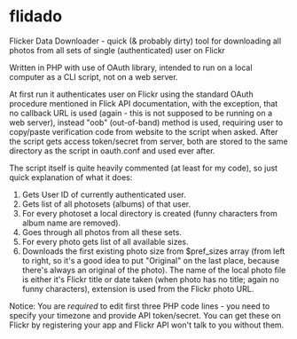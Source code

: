 # flidado

Flicker Data Downloader - quick (& probably dirty) tool for downloading all
photos from all sets of single (authenticated) user on Flickr

Written in PHP with use of OAuth library, intended to run on a local computer
as a CLI script, not on a web server. 

At first run it authenticates user on Flickr using the standard OAuth procedure
mentioned in Flick API documentation, with the exception, that no callback
URL is used (again - this is not supposed to be running on a web server),
instead "oob" (out-of-band) method is used, requiring user to copy/paste
verification code from website to the script when asked. After the script gets
access token/secret from server, both are stored to the same directory as
the script in oauth.conf and used ever after.

The script itself is quite heavily commented (at least for my code), so
just quick explanation of what it does:

1. Gets User ID of currently authenticated user.
2. Gets list of all photosets (albums) of that user.
3. For every photoset a local directory is created (funny characters from
album name are removed).
4. Goes through all photos from all these sets.
5. For every photo gets list of all available sizes.
6. Downloads the first existing photo size from $pref_sizes array (from left to
right, so it's a good idea to put "Original" on the last place, because there's 
always an original of the photo). The name of the local photo file is either
it's Flickr title or date taken (when photo has no title; again no funny
characters), extension is used from the Flickr photo URL.

Notice: You are _required_ to edit first three PHP code lines - you need to specify
your timezone and provide API token/secret. You can get these on Flickr by registering
your app and Flickr API won't talk to you without them.
